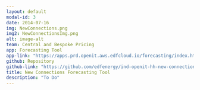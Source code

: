 ```yaml
---
layout: default
modal-id: 3
date: 2014-07-16
img: NewConnections.png
img2: NewConnectionsImg.png
alt: image-alt
team: Central and Bespoke Pricing
app: Forecasting Tool
app-link: "https://apps.prd.openit.aws.edfcloud.io/forecasting/index.html?tool=new-connections"
github: Repository
github-link: "https://github.com/edfenergy/ind-openit-hh-new-connection-service"
title: New Connections Forecasting Tool
description: "To Do"
---
```

